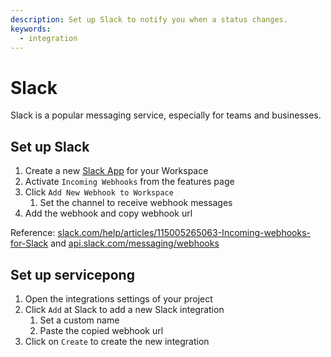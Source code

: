 ```yaml
---
description: Set up Slack to notify you when a status changes.
keywords:
  - integration
---
```


# Slack

Slack is a popular messaging service, especially for teams and businesses.

## Set up Slack

1. Create a new [Slack App](https://api.slack.com/apps/new) for your Workspace
2. Activate `Incoming Webhooks` from the features page
3. Click `Add New Webhook to Workspace`
   1. Set the channel to receive webhook messages
4. Add the webhook and copy webhook url

Reference: [slack.com/help/articles/115005265063-Incoming-webhooks-for-Slack](https://slack.com/help/articles/115005265063-Incoming-webhooks-for-Slack) and [api.slack.com/messaging/webhooks](https://api.slack.com/messaging/webhooks)

## Set up servicepong

1. Open the integrations settings of your project
2. Click `Add` at Slack to add a new Slack integration
   1. Set a custom name
   2. Paste the copied webhook url
3. Click on `Create` to create the new integration
